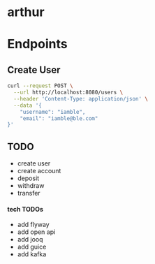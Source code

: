 # arthur

# Endpoints

## Create User

```bash
curl --request POST \
  --url http://localhost:8080/users \
  --header 'Content-Type: application/json' \
  --data '{
	"username": "iamble",
	"email": "iamble@ble.com"
}'
```

## TODO

- create user
- create account
- deposit
- withdraw
- transfer

#### tech TODOs

- add flyway
- add open api
- add jooq
- add guice
- add kafka